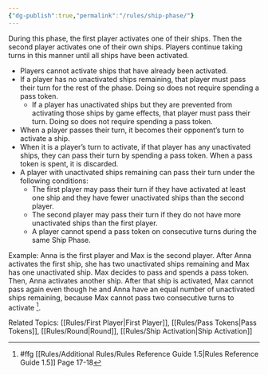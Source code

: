 ```yaml
---
{"dg-publish":true,"permalink":"/rules/ship-phase/"}
---
```


During this phase, the first player activates one of their ships. Then the second player activates one of their own ships. Players continue taking turns in this manner until all ships have been activated.
- Players cannot activate ships that have already been activated.
- If a player has no unactivated ships remaining, that player must pass their turn for the rest of the phase. Doing so does not require spending a pass token.
	- If a player has unactivated ships but they are prevented from activating those ships by game effects, that player must pass their turn. Doing so does not require spending a pass token.
- When a player passes their turn, it becomes their opponent’s turn to activate a ship.
- When it is a player’s turn to activate, if that player has any unactivated ships, they can pass their turn by spending a pass token. When a pass token is spent, it is discarded.
- A player with unactivated ships remaining can pass their turn under the following conditions:
	- The first player may pass their turn if they have activated at least one ship and they have fewer unactivated ships than the second player. 
	- The second player may pass their turn if they do not have more unactivated ships than the first player.
	- A player cannot spend a pass token on consecutive turns during the same Ship Phase.

Example: Anna is the first player and Max is the second player. After Anna activates the first ship, she has two unactivated ships remaining and Max has one unactivated ship. Max decides to pass and spends a pass token. Then, Anna activates another ship. After that ship is activated, Max cannot pass again even though he and Anna have an equal number of unactivated ships remaining, because Max cannot pass two consecutive turns to activate [^1].

Related Topics: [[Rules/First Player\|First Player]], [[Rules/Pass Tokens\|Pass Tokens]], [[Rules/Round\|Round]], [[Rules/Ship Activation\|Ship Activation]]

[^1]: #ffg [[Rules/Additional Rules/Rules Reference Guide 1.5\|Rules Reference Guide 1.5]] Page 17-18